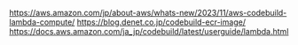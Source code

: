 
https://aws.amazon.com/jp/about-aws/whats-new/2023/11/aws-codebuild-lambda-compute/
https://blog.denet.co.jp/codebuild-ecr-image/
https://docs.aws.amazon.com/ja_jp/codebuild/latest/userguide/lambda.html